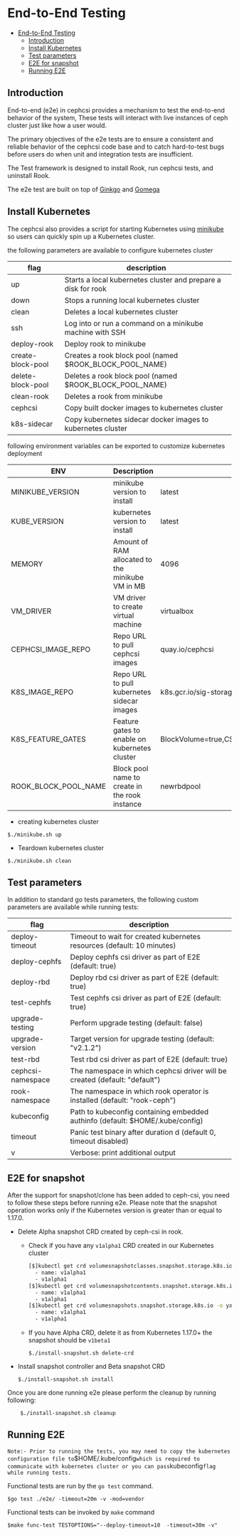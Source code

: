 # End-to-End Testing

- [End-to-End Testing](#end-to-end-testing)
  - [Introduction](#introduction)
  - [Install Kubernetes](#install-kubernetes)
  - [Test parameters](#test-parameters)
  - [E2E for snapshot](#e2e-for-snapshot)
  - [Running E2E](#running-e2e)

## Introduction

End-to-end (e2e) in cephcsi provides a mechanism to test the end-to-end
behavior of the system, These tests will interact with live instances of ceph
cluster just like how a user would.

The primary objectives of the e2e tests are to ensure a consistent and reliable
behavior of the cephcsi code base and to catch hard-to-test bugs before
users do when unit and integration tests are insufficient.

The Test framework is designed
to install Rook, run cephcsi tests, and uninstall Rook.

The e2e test are  built on top of  [Ginkgo](http://onsi.github.io/ginkgo/) and
[Gomega](http://onsi.github.io/gomega/)

## Install Kubernetes

The cephcsi also provides a script for starting Kubernetes using
[minikube](../scripts/minikube.sh) so users can quickly spin up a Kubernetes
cluster.

the following parameters are available to configure  kubernetes cluster

| flag              | description                                                   |
| ----------------- | ------------------------------------------------------------- |
| up                | Starts a local kubernetes cluster and prepare a disk for rook |
| down              | Stops a running local kubernetes cluster                      |
| clean             | Deletes a local kubernetes cluster                            |
| ssh               | Log into or run a command on a minikube machine with SSH      |
| deploy-rook       | Deploy rook to minikube                                       |
| create-block-pool | Creates a rook block pool (named $ROOK_BLOCK_POOL_NAME)       |
| delete-block-pool | Deletes a rook block pool (named $ROOK_BLOCK_POOL_NAME)       |
| clean-rook        | Deletes a rook from minikube                                  |
| cephcsi           | Copy built docker images to kubernetes cluster                |
| k8s-sidecar       | Copy kubernetes sidecar docker images to kubernetes cluster   |

following environment variables can be exported to customize kubernetes deployment

| ENV                  | Description                                      | Default                                                            |
|----------------------|--------------------------------------------------|--------------------------------------------------------------------|
| MINIKUBE_VERSION     | minikube version to install                      | latest                                                             |
| KUBE_VERSION         | kubernetes version to install                    | latest                                                             |
| MEMORY               | Amount of RAM allocated to the minikube VM in MB | 4096                                                               |
| VM_DRIVER            | VM driver to create virtual machine              | virtualbox                                                         |
| CEPHCSI_IMAGE_REPO   | Repo URL to pull cephcsi images                  | quay.io/cephcsi                                                    |
| K8S_IMAGE_REPO       | Repo URL to pull kubernetes sidecar images       | k8s.gcr.io/sig-storage                                             |
| K8S_FEATURE_GATES    | Feature gates to enable on kubernetes cluster    | BlockVolume=true,CSIBlockVolume=true,VolumeSnapshotDataSource=true |
| ROOK_BLOCK_POOL_NAME | Block pool name to create in the rook instance   | newrbdpool                                                         |

- creating kubernetes  cluster

```console
$./minikube.sh up
```

- Teardown kubernetes cluster

```console
$./minikube.sh clean
```

## Test parameters

In addition to standard go tests parameters, the following custom parameters
are available while running tests:

| flag              | description                                                                   |
| ----------------- | ----------------------------------------------------------------------------- |
| deploy-timeout    | Timeout to wait for created kubernetes resources (default: 10 minutes)        |
| deploy-cephfs     | Deploy cephfs csi driver as part of E2E (default: true)                       |
| deploy-rbd        | Deploy rbd csi driver as part of E2E (default: true)                          |
| test-cephfs       | Test cephfs csi driver as part of E2E (default: true)                         |
| upgrade-testing   | Perform upgrade testing (default: false)                                      |
| upgrade-version   | Target version for upgrade testing (default: "v2.1.2")                        |
| test-rbd          | Test rbd csi driver as part of E2E (default: true)                            |
| cephcsi-namespace | The namespace in which cephcsi driver will be created (default: "default")    |
| rook-namespace    | The namespace in which rook operator is installed (default: "rook-ceph")      |
| kubeconfig        | Path to kubeconfig containing embedded authinfo (default: $HOME/.kube/config) |
| timeout           | Panic test binary after duration d (default 0, timeout disabled)              |
| v                 | Verbose: print additional output                                              |

## E2E for snapshot

After the support for snapshot/clone has been added to ceph-csi,
you need to follow these steps before running e2e.
Please note that the snapshot operation works only if the Kubernetes version
is greater than or equal to 1.17.0.

- Delete Alpha snapshot CRD created by ceph-csi in rook.
  - Check if you have any `v1alpha1` CRD created in our Kubernetes cluster

      ```bash
      [$]kubectl get crd volumesnapshotclasses.snapshot.storage.k8s.io -o yaml |grep v1alpha1
        - name: v1alpha1
        - v1alpha1
      [$]kubectl get crd volumesnapshotcontents.snapshot.storage.k8s.io -o yaml |grep v1alpha1
        - name: v1alpha1
        - v1alpha1
      [$]kubectl get crd volumesnapshots.snapshot.storage.k8s.io -o yaml |grep v1alpha1
        - name: v1alpha1
        - v1alpha1
      ```

  - If you have Alpha CRD, delete it as from Kubernetes 1.17.0+ the snapshot
    should be `v1beta1`

    ```console
    $./install-snapshot.sh delete-crd
    ```

- Install snapshot controller and Beta snapshot CRD

    ```console
    $./install-snapshot.sh install
    ```

Once you are done running e2e please perform the cleanup by running following:

```console
    $./install-snapshot.sh cleanup
```

## Running E2E

`
Note:- Prior to running the tests, you may need to copy the kubernetes configuration
file to `$HOME/.kube/config` which is required to communicate with kubernetes
cluster or you can pass `kubeconfig`flag while running tests.
`

Functional tests are run by the `go test` command.

 ```console
 $go test ./e2e/ -timeout=20m -v -mod=vendor
 ```

Functional  tests can be invoked by `make` command

```console
$make func-test TESTOPTIONS="--deploy-timeout=10  -timeout=30m -v"
```
